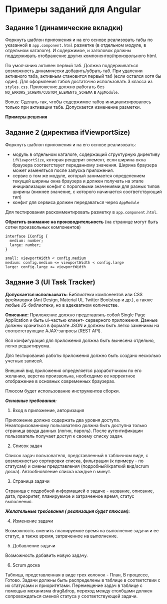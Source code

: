 # Примеры заданий для Angular

## Задание 1 (динамические вкладки)

Форкнуть шаблон приложения и на его основе реализовать табы по указанной в `app.component.html` разметке (в отдельном модуле, в отдельном каталоге). И содержимое, и заголовок должны поддерживать отображение других компонентов/произвольного html. 

По умолчанию активен первый таб. Должна поддерживаться возможность динамически добавить/убрать таб. При удалении активного таба, активным становится первый таб (если остался хотя бы один). Для оформления табов достаточно использовать 3 класса из `styles.css`. Приложение должно работать без `NO_ERRORS_SCHEMA/CUSTOM_ELEMENTS_SCHEMA` в `AppModule`.

Bonus: Сделать так, чтобы содержимое табов инициализировалось только при активации таба. Допускается изменение разметки.

**Примеры решения**


## Задание 2 (директива ifViewportSize)

Форкнуть шаблон приложения и на его основе реализовать:

- модуль в отдельном каталоге, содержащий структурную директиву `ifViewportSize`, которая рендерит элемент, если ширина окна браузера соответствует переданному значения. Ширина браузера может изменяться после запуска приложения.
- сервис в том же модуле, который занимается определением текущей ширины окна браузера и должен получать на этапе инициализации конфиг с пороговыми значениями для разных типов ширины (нижнее значение, с которого начинается соответствующий тип)
- конфиг для сервиса должен передаваться через `AppModule`

Для тестирования раскомментировать разметку в `app.component.html`.

**Обратить внимание на производительность** (на странице могут быть сотни произвольных компонентов)

```
interface IConfig {
  medium: number;
  large: number;
}
```

```
small: viewportWidth < config.medium
medium: config.medium <= viewportWidth < config.large
large: config.large <= viewportWidth
```
## Задание 3 (UI Task Tracker)
 
**Допускается использовать:** Библиотеки компонентов или CSS фреймворки (Ant Design, Material UI,
Twitter Bootstrap и др.), a также любые JS-библиотеки, но в адекватном количестве.

**Описание:** Приложение должно представлять собой Single Page Application и быть ui-частью клиент-
серверного приложения. Данные должны храниться в формате JSON и должны быть легко заменимы на
соответствующие AJAX-запросы (REST API).

Вся конфигурация для приложения должна быть вынесена отдельно, легко редактируема.

Для тестирования работы приложения должно быть создано несколько учетных записей.

Внешний вид приложения определяется разработчиком по его желанию, верстка произвольна,
необходимо ее корректное отображение в основных современных браузерах.

Плюсом будет использование инструментов сборки.

***Основные требования:***

1. Вход в приложение, авторизация

Приложение должно содержать два уровня доступа. Неавторизованному пользователю должна быть
доступна только страница ввода данных (логин, пароль). После аутентификации пользователь получает
доступ к своему списку задач.

2. Список задач

Список задач пользователя, представленный в табличном виде, с возможностью сортировки списка,
фильтрации (к примеру - по статусам) и смены представления (подробный/краткий вид/scrum доска).
Автообновление списка каждые n минут.

3. Страница задачи

Страница с подробной информацией о задаче - название, описание, дата, приоритет, планируемое и
затраченное время, статус выполнения.

***Желательные требования ( реализация будет плюсом):***

4. Изменение задачи

Возможность сменить планируемое время на выполнение задачи и ее статус, а также время, затраченное
на выполнение.

5. Добавление задачи

Возможность добавить новую задачу.

6. Scrum доска

Таблица, представленная в виде трех колонок - План, В процессе, Готово. Задачи должны быть
распределены в таблице в соответствии с их статусами и приоритетами.
Перемещение задач в таблице с помощью механизма drag&drop, переход между столбцами должен
сопровождаться сменой статуса у соответствующей задачи.
